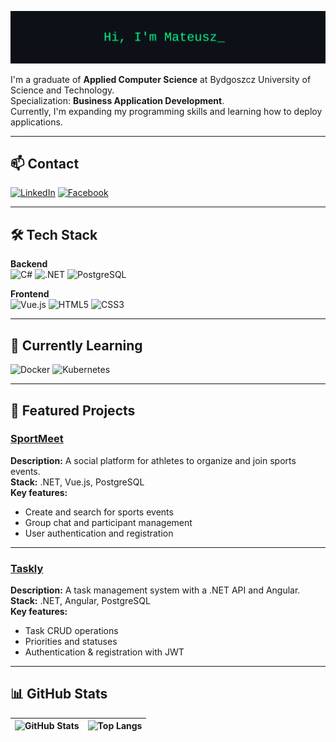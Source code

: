 ![Mateusz – banner](./banner.svg) 

I'm a graduate of **Applied Computer Science** at Bydgoszcz University of Science and Technology.  
Specialization: **Business Application Development**.  
Currently, I'm expanding my programming skills and learning how to deploy applications.

---

## 📫 Contact

[![LinkedIn](https://img.shields.io/badge/LinkedIn-0A66C2?style=for-the-badge&logo=linkedin&logoColor=white)](https://www.linkedin.com/in/mateusz-skubiszak)
[![Facebook](https://img.shields.io/badge/Facebook-1877F2?style=for-the-badge&logo=facebook&logoColor=white)](https://www.facebook.com/mati.skubiszak)

---

## 🛠 Tech Stack

**Backend**  
![C#](https://img.shields.io/badge/C%23-239120?style=for-the-badge&logo=c-sharp&logoColor=white)
![.NET](https://img.shields.io/badge/.NET-512BD4?style=for-the-badge&logo=dotnet&logoColor=white)
![PostgreSQL](https://img.shields.io/badge/PostgreSQL-316192?style=for-the-badge&logo=postgresql&logoColor=white)

**Frontend**  
![Vue.js](https://img.shields.io/badge/Vue.js-35495E?style=for-the-badge&logo=vue.js&logoColor=4FC08D)
![HTML5](https://img.shields.io/badge/HTML5-E34F26?style=for-the-badge&logo=html5&logoColor=white)
![CSS3](https://img.shields.io/badge/CSS3-1572B6?style=for-the-badge&logo=css3&logoColor=white)

---

## 🌱 Currently Learning
![Docker](https://img.shields.io/badge/Docker-2496ED?style=for-the-badge&logo=docker&logoColor=white)
![Kubernetes](https://img.shields.io/badge/Kubernetes-326CE5?style=for-the-badge&logo=kubernetes&logoColor=white)

---

## 🚀 Featured Projects

### [SportMeet](https://github.com/ScoobyMat/SportMeet)
**Description:** A social platform for athletes to organize and join sports events.  
**Stack:** .NET, Vue.js, PostgreSQL  
**Key features:**  
- Create and search for sports events  
- Group chat and participant management  
- User authentication and registration

---

### [Taskly](https://github.com/ScoobyMat/Taskly)
**Description:** A task management system with a .NET API and Angular.  
**Stack:** .NET, Angular, PostgreSQL  
**Key features:**  
- Task CRUD operations  
- Priorities and statuses  
- Authentication & registration with JWT  

---

## 📊 GitHub Stats

| ![GitHub Stats](https://github-readme-stats.vercel.app/api?username=ScoobyMat&show_icons=true&theme=tokyonight) | ![Top Langs](https://github-readme-stats.vercel.app/api/top-langs/?username=ScoobyMat&layout=compact&theme=tokyonight) |
| --- | --- |
